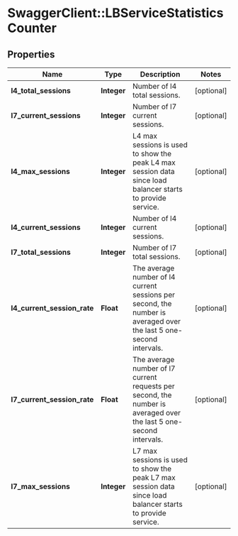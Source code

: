 # SwaggerClient::LBServiceStatisticsCounter

## Properties
Name | Type | Description | Notes
------------ | ------------- | ------------- | -------------
**l4_total_sessions** | **Integer** | Number of l4 total sessions. | [optional] 
**l7_current_sessions** | **Integer** | Number of l7 current sessions. | [optional] 
**l4_max_sessions** | **Integer** | L4 max sessions is used to show the peak L4 max session data since load balancer starts to provide service.  | [optional] 
**l4_current_sessions** | **Integer** | Number of l4 current sessions. | [optional] 
**l7_total_sessions** | **Integer** | Number of l7 total sessions. | [optional] 
**l4_current_session_rate** | **Float** | The average number of l4 current sessions per second, the number is averaged over the last 5 one-second intervals.  | [optional] 
**l7_current_session_rate** | **Float** | The average number of l7 current requests per second, the number is averaged over the last 5 one-second intervals.  | [optional] 
**l7_max_sessions** | **Integer** | L7 max sessions is used to show the peak L7 max session data since load balancer starts to provide service.  | [optional] 


